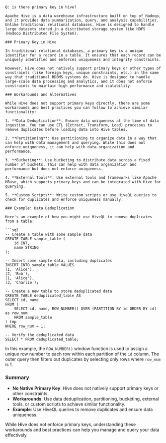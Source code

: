 ```
Q: is there primary key in hive?

Apache Hive is a data warehouse infrastructure built on top of Hadoop, and it provides data summarization, query, and analysis capabilities. Unlike traditional relational databases, Hive is designed to handle large datasets stored in a distributed storage system like HDFS (Hadoop Distributed File System). 

### Primary Key in Hive

In traditional relational databases, a primary key is a unique identifier for a record in a table. It ensures that each record can be uniquely identified and enforces uniqueness and integrity constraints.

However, Hive does not natively support primary keys or other types of constraints (like foreign keys, unique constraints, etc.) in the same way that traditional RDBMS systems do. Hive is designed to handle large-scale data processing and analytics, and it does not enforce constraints to maintain high performance and scalability.

### Workarounds and Alternatives

While Hive does not support primary keys directly, there are some workarounds and best practices you can follow to achieve similar functionality:

1. **Data Deduplication**: Ensure data uniqueness at the time of data ingestion. You can use ETL (Extract, Transform, Load) processes to remove duplicates before loading data into Hive tables.

2. **Partitioning**: Use partitioning to organize data in a way that can help with data management and querying. While this does not enforce uniqueness, it can help with data organization and performance.

3. **Bucketing**: Use bucketing to distribute data across a fixed number of buckets. This can help with data organization and performance but does not enforce uniqueness.

4. **External Tools**: Use external tools and frameworks like Apache HBase, which supports primary keys and can be integrated with Hive for querying.

5. **Custom Scripts**: Write custom scripts or use HiveQL queries to check for duplicates and enforce uniqueness manually.

### Example: Data Deduplication

Here's an example of how you might use HiveQL to remove duplicates from a table:

```sql
-- Create a table with some sample data
CREATE TABLE sample_table (
    id INT,
    name STRING
);

-- Insert some sample data, including duplicates
INSERT INTO sample_table VALUES
(1, 'Alice'),
(2, 'Bob'),
(1, 'Alice'),
(3, 'Charlie');

-- Create a new table to store deduplicated data
CREATE TABLE deduplicated_table AS
SELECT id, name
FROM (
    SELECT id, name, ROW_NUMBER() OVER (PARTITION BY id ORDER BY id) as row_num
    FROM sample_table
) tmp
WHERE row_num = 1;

-- Verify the deduplicated data
SELECT * FROM deduplicated_table;
```

In this example, the `ROW_NUMBER()` window function is used to assign a unique row number to each row within each partition of the `id` column. The outer query then filters out duplicates by selecting only rows where `row_num` is 1.

### Summary

- **No Native Primary Key**: Hive does not natively support primary keys or other constraints.
- **Workarounds**: Use data deduplication, partitioning, bucketing, external tools, or custom scripts to achieve similar functionality.
- **Example**: Use HiveQL queries to remove duplicates and ensure data uniqueness.

While Hive does not enforce primary keys, understanding these workarounds and best practices can help you manage and query your data effectively.
```